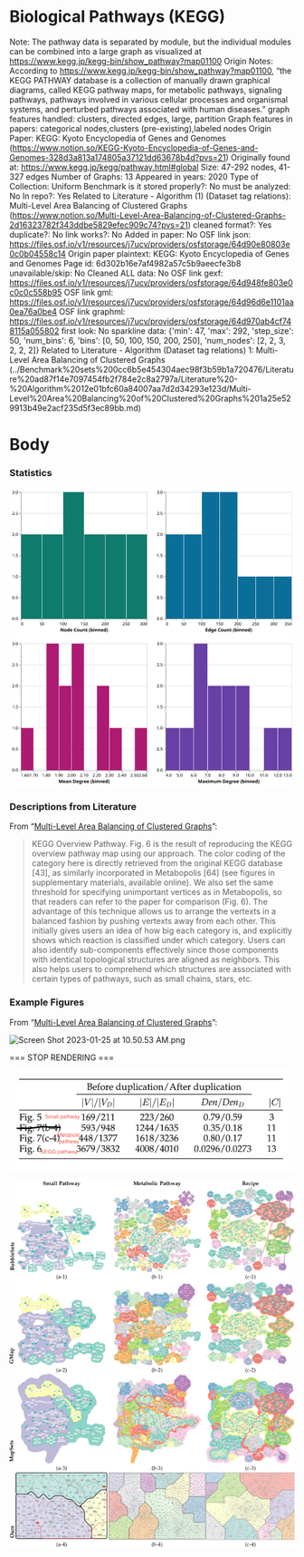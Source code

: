 # Biological Pathways (KEGG)

Note: The pathway data is separated by module, but the individual modules can be combined into a large graph as visualized at https://www.kegg.jp/kegg-bin/show_pathway?map01100
Origin Notes: According to https://www.kegg.jp/kegg-bin/show_pathway?map01100, “the KEGG PATHWAY database is a collection of manually drawn graphical diagrams, called KEGG pathway maps, for metabolic pathways, signaling pathways, pathways involved in various cellular processes and organismal systems, and perturbed pathways associated with human diseases.”
graph features handled: clusters, directed edges, large, partition
Graph features in papers: categorical nodes,clusters (pre-existing),labeled nodes
Origin Paper: KEGG: Kyoto Encyclopedia of Genes and Genomes (https://www.notion.so/KEGG-Kyoto-Encyclopedia-of-Genes-and-Genomes-328d3a813a174805a37121dd63678b4d?pvs=21)
Originally found at: https://www.kegg.jp/kegg/pathway.html#global
Size: 47-292 nodes, 41-327 edges
Number of Graphs: 13
Appeared in years: 2020
Type of Collection: Uniform Benchmark
is it stored properly?: No
must be analyzed: No
In repo?: Yes
Related to Literature - Algorithm (1) (Dataset tag relations): Multi-Level Area Balancing of Clustered Graphs (https://www.notion.so/Multi-Level-Area-Balancing-of-Clustered-Graphs-2d16323782f343ddbe5829efec909c74?pvs=21)
cleaned format?: Yes
duplicate?: No
link works?: No
Added in paper: No
OSF link json: https://files.osf.io/v1/resources/j7ucv/providers/osfstorage/64d90e80803e0c0b04558c14
Origin paper plaintext: KEGG: Kyoto Encyclopedia of Genes and Genomes
Page id: 6d302b16e7af4982a57c5b9aeecfe3b8
unavailable/skip: No
Cleaned ALL data: No
OSF link gexf: https://files.osf.io/v1/resources/j7ucv/providers/osfstorage/64d948fe803e0c0c0c558b95
OSF link gml: https://files.osf.io/v1/resources/j7ucv/providers/osfstorage/64d96d6e1101aa0ea76a0be4
OSF link graphml: https://files.osf.io/v1/resources/j7ucv/providers/osfstorage/64d970ab4cf748115a055802
first look: No
sparkline data: {'min': 47, 'max': 292, 'step_size': 50, 'num_bins': 6, 'bins': [0, 50, 100, 150, 200, 250], 'num_nodes': [2, 2, 3, 2, 2, 2]}
Related to Literature - Algorithm (Dataset tag relations) 1: Multi-Level Area Balancing of Clustered Graphs (../Benchmark%20sets%200cc6b5e454304aec98f3b59b1a720476/Literature%20ad87f14e7097454fb2f784e2c8a2797a/Literature%20-%20Algorithm%2012e01bfc60a84007aa7d2d34293e123d/Multi-Level%20Area%20Balancing%20of%20Clustered%20Graphs%201a25e529913b49e2acf235d5f3ec89bb.md)

# Body

### Statistics

![four_in_one.svg](Biological%20Pathways%20(KEGG)%206d302b16e7af4982a57c5b9aeecfe3b8/four_in_one.svg)

### Descriptions from Literature

From “[Multi-Level Area Balancing of Clustered Graphs](https://doi.org/10.1109/TVCG.2020.3038154)”:

> KEGG Overview Pathway. Fig. 6 is the result of reproducing the KEGG overview pathway map using our approach. The color coding of the category here is directly retrieved from the original KEGG database [43], as similarly incorporated in Metabopolis [64] (see figures in supplementary materials, available online). We also set the same threshold for specifying unimportant vertices as in Metabopolis, so that readers can refer to the paper for comparison (Fig. 6). The advantage of this technique allows us to arrange the vertexts in a balanced fashion by pushing vertexts away from each other. This initially gives users an idea of how big each category is, and explicitly shows which reaction is classified under which category. Users can also identify sub-components effectively since those components with identical topological structures are aligned as neighbors. This also helps users to comprehend which structures are associated with certain types of pathways, such as small chains, stars, etc.
> 

### Example Figures

From “[Multi-Level Area Balancing of Clustered Graphs](https://doi.org/10.1109/TVCG.2020.3038154)”:

![Screen Shot 2023-01-25 at 10.50.53 AM.png](Biological%20Pathways%20(KEGG)%206d302b16e7af4982a57c5b9aeecfe3b8/Screen_Shot_2023-01-25_at_10.50.53_AM.png)

=== STOP RENDERING ===

![Screen Shot 2023-01-25 at 10.52.55 AM.png](Biological%20Pathways%20(KEGG)%206d302b16e7af4982a57c5b9aeecfe3b8/Screen_Shot_2023-01-25_at_10.52.55_AM.png)

![Untitled](Biological%20Pathways%20(KEGG)%206d302b16e7af4982a57c5b9aeecfe3b8/Untitled.png)